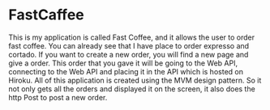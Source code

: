 # FastCaffee

This is my application is called Fast Coffee, and it allows the user to order fast coffee. You can already see that I have place to order expresso and cortado. If you want to create a new order, you will find a new page and give a order. This order that you gave it will be going to the Web API, connecting to the Web API and placing it in the API which is hosted on Hiroku. All of this application is created using the MVM design pattern. So it not only gets all the orders and displayed it on the screen, it also does the http Post to post a new order.  
